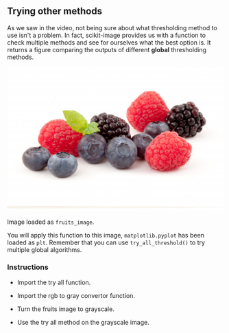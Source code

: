 ## Trying other methods

As we saw in the video, not being sure about what thresholding method to use isn't a problem. In fact, scikit-image provides us with a function to check multiple methods and see for ourselves what the best option is. It returns a figure comparing the outputs of different **global** thresholding methods.

![Forest fruits](fruits.jpg)

Image loaded as `fruits_image`.

You will apply this function to this image, `matplotlib.pyplot` has been loaded as `plt`. Remember that you can use `try_all_threshold()` to try multiple global algorithms.

### Instructions

- Import the try all function.

- Import the rgb to gray convertor function.

- Turn the fruits image to grayscale.

- Use the try all method on the grayscale image.
